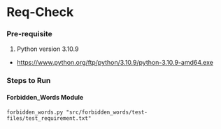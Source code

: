 # Req-Check
















### Pre-requisite
1. Python version 3.10.9 
- https://www.python.org/ftp/python/3.10.9/python-3.10.9-amd64.exe

### Steps to Run

#### Forbidden_Words Module
```
forbidden_words.py "src/forbidden_words/test-files/test_requirement.txt"
```
